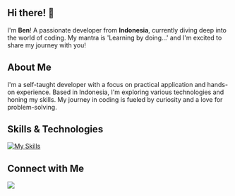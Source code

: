 <!--
**benedictusron/benedictusron** is a ✨ _special_ ✨ repository because its `README.md` (this file) appears on your GitHub profile.

Here are some ideas to get you started:

- 🔭 I’m currently working on ...
- 🌱 I’m currently learning ...
- 👯 I’m looking to collaborate on ...
- 🤔 I’m looking for help with ...
- 💬 Ask me about ...
- 📫 How to reach me: ...
- 😄 Pronouns: ...
- ⚡ Fun fact: ...
-->

## Hi there! 👋

I'm **Ben**! A passionate developer from **Indonesia**, currently diving deep into the world of coding. My mantra is 'Learning by doing...' and I'm excited to share my journey with you!

## About Me

I'm a self-taught developer with a focus on practical application and hands-on experience. Based in Indonesia, I'm exploring various technologies and honing my skills. My journey in coding is fueled by curiosity and a love for problem-solving.

## Skills & Technologies
[![My Skills](https://skillicons.dev/icons?i=html,css,js,docker,github,git,react,nodejs,bootstrap,tailwind,figma,mysql,wordpress)](https://skillicons.dev)



## Connect with Me
<a href="https://www.linkedin.com/in/benediktusronyagungk/">
<img src="https://img.shields.io/badge/LinkedIn-0077B5?style=for-the-badge&logo=linkedin&logoColor=white" /></a>




